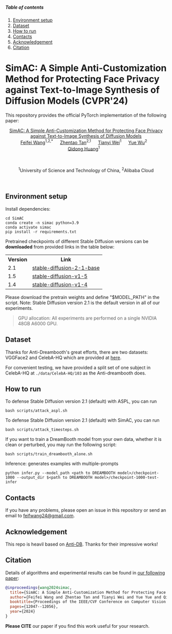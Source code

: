 ##### Table of contents
1. [Environment setup](#environment-setup)
2. [Dataset](#dataset)
3. [How to run](#how-to-run)
4. [Contacts](#contacts)
5. [Acknowledgement](#acknowledgement)
6. [Citation](#citation)

# SimAC: A Simple Anti-Customization Method for Protecting Face Privacy against Text-to-Image Synthesis of Diffusion Models (CVPR'24)
This repository provides the official PyTorch implementation of the following paper: 
<div align="center">
  <a href="https://arxiv.org/abs/2312.07865" target="_blank">SimAC: A Simple Anti-Customization Method for Protecting Face Privacy against Text-to-Image Synthesis of Diffusion Models <br />
  <a href="http://home.ustc.edu.cn/~wangfeifei/" target="_blank">Feifei&nbsp;Wang</a><sup>1,2,*</sup> &emsp;
  <a href="https://scholar.google.com/citations?user=VCX7itEAAAAJ" target="_blank">Zhentao&nbsp;Tan</a><sup>2,1</sup> &emsp;
  <a href="https://scholar.google.com/citations?hl=en&user=-wfXmM4AAAAJ" target="_blank">Tianyi&nbsp;Wei</a><sup>1</sup> &emsp;
  <a href="https://scholar.google.com/citations?user=srajsjoAAAAJ&hl=en" target="_blank">Yue&nbsp;Wu</a><sup>2</sup>&emsp;
  <a href="https://shikiw.github.io/" target="_blank">Qidong&nbsp;Huang</a><sup>1</sup>&emsp;
  <br> <br>
  
  
 <br><sup>1</sup>University of Science and Technology of China, <sup>2</sup>Alibaba Cloud<br>
</div>
<br>


## Environment setup
Install dependencies:
```shell
cd SimAC
conda create -n simac python=3.9  
conda activate simac
pip install -r requirements.txt  
```

Pretrained checkpoints of different Stable Diffusion versions can be **downloaded** from provided links in the table below:
<table style="width:100%">
  <tr>
    <th>Version</th>
    <th>Link</th>
  </tr>
  <tr>
    <td>2.1</td>
    <td><a href="https://huggingface.co/stabilityai/stable-diffusion-2-1-base">stable-diffusion-2-1-base</a></td>
  </tr>
  <tr>
    <td>1.5</td>
    <td><a href="https://huggingface.co/runwayml/stable-diffusion-v1-5">stable-diffusion-v1-5</a></td>
  </tr>
  <tr>
    <td>1.4</td>
    <td><a href="https://huggingface.co/CompVis/stable-diffusion-v1-4">stable-diffusion-v1-4</a></td>
  </tr>
</table>

Please download the pretrain weights and define "$MODEL_PATH" in the script. Note: Stable Diffusion version 2.1 is the default version in all of our experiments.

> GPU allocation: All experiments are performed on a single NVIDIA 48GB A6000 GPU.

## Dataset 
Thanks for Anti-Dreambooth's great efforts, there are two datasets: VGGFace2 and CelebA-HQ which are provided at [here](https://drive.google.com/drive/folders/1vlpmoKPZVgZZp-ANBzg915hOWPlCYv95?usp=sharing).

For convenient testing, we have provided a split set of one subject in CelebA-HQ at `./data/CelebA-HQ/103` as the Anti-dreambooth does.

## How to run

To defense Stable Diffusion version 2.1 (default) with ASPL, you can run
```
bash scripts/attack_aspl.sh
```

To defense Stable Diffusion version 2.1 (default) with SimAC, you can run
```
bash scripts/attack_timesteps.sh
```


If you want to train a DreamBooth model from your own data, whether it is clean or perturbed, you may run the following script:
```
bash scripts/train_dreambooth_alone.sh
```

Inference: generates examples with multiple-prompts
```
python infer.py --model_path <path to DREAMBOOTH model>/checkpoint-1000 --output_dir $<path to DREAMBOOTH model>/checkpoint-1000-test-infer
```

## Contacts
If you have any problems, please open an issue in this repository or send an email to [feifwang24@gmail.com](mailto:feifwang24@gmail.com).


## Acknowledgement
This repo is heavil based on [Anti-DB](https://github.com/VinAIResearch/Anti-DreamBooth). Thanks for their impressive works!

## Citation
Details of algorithms and experimental results can be found in [our following paper](https://arxiv.org/abs/2312.07865):
```bibtex
@inproceedings{wang2024simac,
  title={SimAC: A Simple Anti-Customization Method for Protecting Face Privacy against Text-to-Image Synthesis of Diffusion Models},
  author={Feifei Wang and Zhentao Tan and Tianyi Wei and Yue Yue and Qidong Huang},
  booktitle={Proceedings of the IEEE/CVF Conference on Computer Vision and Pattern Recognition},
  pages={12047--12056},
  year={2024}
}
```
**Please CITE** our paper if you find this work useful for your research.
